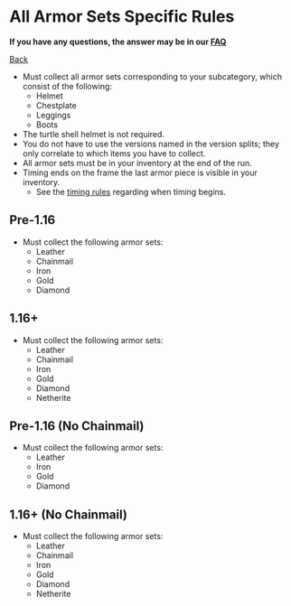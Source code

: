 # All Armor Sets Specific Rules

**If you have any questions, the answer may be in our
[FAQ](https://www.speedrun.com/mcbe/thread/vdv9t)**

[Back](../README.md)

* Must collect all armor sets corresponding to your subcategory, which consist
of the following:
	- Helmet
	- Chestplate
	- Leggings
	- Boots
* The turtle shell helmet is not required.
* You do not have to use the versions named in the version splits; they only
correlate to which items you have to collect.
* All armor sets must be in your inventory at the end of the run.
* Timing ends on the frame the last armor piece is visible in your inventory.
	- See the [timing rules](../global/README.md#timing-rules) regarding
	when timing begins.

## Pre-1.16

* Must collect the following armor sets:
	- Leather
	- Chainmail
	- Iron
	- Gold
	- Diamond

## 1.16+

* Must collect the following armor sets:
	- Leather
	- Chainmail
	- Iron
	- Gold
	- Diamond
	- Netherite

## Pre-1.16 (No Chainmail)

* Must collect the following armor sets:
	- Leather
	- Iron
	- Gold
	- Diamond

## 1.16+ (No Chainmail)

* Must collect the following armor sets:
	- Leather
	- Chainmail
	- Iron
	- Gold
	- Diamond
	- Netherite

